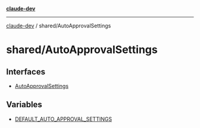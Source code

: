 [**claude-dev**](../../README.md)

***

[claude-dev](../../README.md) / shared/AutoApprovalSettings

# shared/AutoApprovalSettings

## Interfaces

- [AutoApprovalSettings](interfaces/AutoApprovalSettings.md)

## Variables

- [DEFAULT\_AUTO\_APPROVAL\_SETTINGS](variables/DEFAULT_AUTO_APPROVAL_SETTINGS.md)
